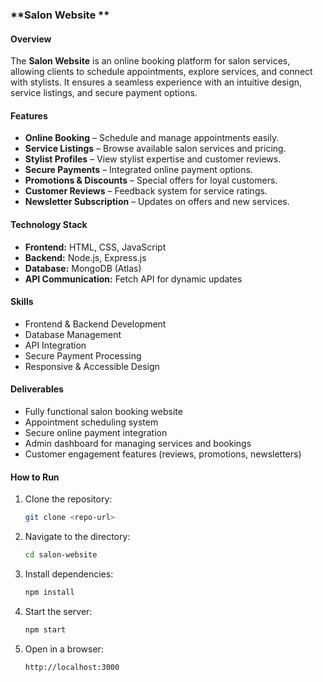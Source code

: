 ### **Salon Website **  

#### **Overview**  
The **Salon Website** is an online booking platform for salon services, allowing clients to schedule appointments, explore services, and connect with stylists. It ensures a seamless experience with an intuitive design, service listings, and secure payment options.  

#### **Features**  
- **Online Booking** – Schedule and manage appointments easily.  
- **Service Listings** – Browse available salon services and pricing.  
- **Stylist Profiles** – View stylist expertise and customer reviews.  
- **Secure Payments** – Integrated online payment options.  
- **Promotions & Discounts** – Special offers for loyal customers.  
- **Customer Reviews** – Feedback system for service ratings.  
- **Newsletter Subscription** – Updates on offers and new services.  

#### **Technology Stack**  
- **Frontend:** HTML, CSS, JavaScript  
- **Backend:** Node.js, Express.js  
- **Database:** MongoDB (Atlas)  
- **API Communication:** Fetch API for dynamic updates  

#### **Skills**  
- Frontend & Backend Development  
- Database Management  
- API Integration  
- Secure Payment Processing  
- Responsive & Accessible Design  

#### **Deliverables**  
- Fully functional salon booking website  
- Appointment scheduling system  
- Secure online payment integration  
- Admin dashboard for managing services and bookings  
- Customer engagement features (reviews, promotions, newsletters)  

#### **How to Run**  
1. Clone the repository:  
   ```sh
   git clone <repo-url>
   ```  
2. Navigate to the directory:  
   ```sh
   cd salon-website
   ```  
3. Install dependencies:  
   ```sh
   npm install
   ```  
4. Start the server:  
   ```sh
   npm start
   ```  
5. Open in a browser:  
   ```
   http://localhost:3000
   ```
